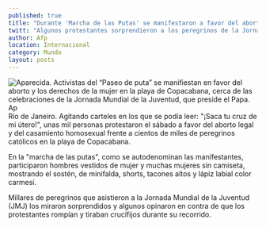 ```yaml
---
published: true
title: "Durante 'Marcha de las Putas' se manifestaron a favor del aborto legal en Brasil"
twitt: "Algunos protestantes sorprendieron a los peregrinos de la Jornada Mundial de la Juventud con carteles en los que se podía leer \"¡Saca tu cruz de mi útero!\""
author: Afp
location: Internacional
category: Mundo
layout: posts
---
```


![Aparecida. Activistas del “Paseo de puta” se manifiestan en favor del aborto y los derechos de la mujer en la playa de Copacabana, cerca de las celebraciones de la Jornada Mundial de la Juventud, que preside el Papa. Ap](http://i.imgur.com/qQN49Eqm.jpg)Río de Janeiro. Agitando carteles en los que se podía leer: "¡Saca tu cruz de mi útero!", unas mil personas protestaron el sábado a favor del aborto legal y del casamiento homosexual frente a cientos de miles de peregrinos católicos en la playa de Copacabana.

En la "marcha de las putas", como se autodenominan las manifestantes, participaron hombres vestidos de mujer y muchas mujeres sin camiseta, mostrando el sostén, de minifalda, shorts, tacones altos y lápiz labial color carmesí.

Millares de peregrinos que asistieron a la Jornada Mundial de la Juventud (JMJ) los miraron sorprendidos y algunos opinaron en contra de que los protestantes rompían y tiraban crucifijos durante su recorrido.
